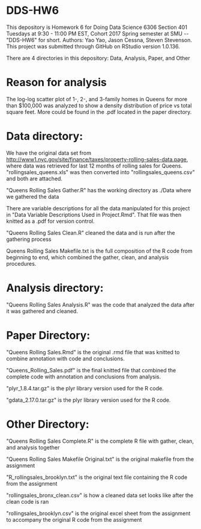 # DDS-HW6
This depository is Homework 6 for Doing Data Science 6306 Section 401 Tuesdays at 9:30 - 11:00 PM EST, Cohort 2017 Spring semester at SMU -- "DDS-HW6" for short. Authors: Yao Yao, Jason Cessna, Steven Stevenson. This project was submitted through GitHub on RStudio version 1.0.136.

There are 4 directories in this depository: Data, Analysis, Paper, and Other

# Reason for analysis

The log-log scatter plot of 1-, 2-, and 3-family homes in Queens for more than $100,000 was analyzed to show a density distribution of price vs total square feet. More could be found in the .pdf located in the paper directory.

# Data directory:

We have the original data set from http://www1.nyc.gov/site/finance/taxes/property-rolling-sales-data.page, where data was retrieved for last 12 months of rolling sales for Queens. "rollingsales_queens.xls" was then converted into "rollingsales_queens.csv" and both are attached.

"Queens Rolling Sales Gather.R" has the working directory as ./Data where we gathered the data

There are variable descriptions for all the data manipulated for this project in "Data Variable Descriptions Used in Project.Rmd". That file was then knitted as a .pdf for version control.

"Queens Rolling Sales Clean.R" cleaned the data and is run after the gathering process

Queens Rolling Sales Makefile.txt is the full composition of the R code from beginning to end, which combined the gather, clean, and analysis procedures.

# Analysis directory:

"Queens Rolling Sales Analysis.R" was the code that analyzed the data after it was gathered and cleaned.

# Paper Directory:

"Queens Rolling Sales.Rmd" is the original .rmd file that was knitted to combine annotation with code and conclusions.

"Queens_Rolling_Sales.pdf" is the final knitted file that combined the complete code with annotation and conclusions from analysis.

"plyr_1.8.4.tar.gz" is the plyr library version used for the R code.

"gdata_2.17.0.tar.gz" is the plyr library version used for the R code.

# Other Directory:

"Queens Rolling Sales Complete.R" is the complete R file with gather, clean, and analysis together

"Queens Rolling Sales Makefile Original.txt" is the original makefile from the assignment

"R_rollingsales_brooklyn.txt" is the original text file containing the R code from the assignment

"rollingsales_bronx_clean.csv" is how a cleaned data set looks like after the clean code is ran

"rollingsales_brooklyn.csv" is the original excel sheet from the assignment to accompany the original R code from the assignment
